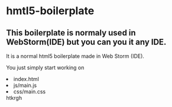 # hmtl5-boilerplate
## This boilerplate is normaly used in WebStorm(IDE) but you can you it any IDE.
It is a normal html5 boilerplate made in Web Storm (IDE).

You just simply start working on 
<li>index.html</li>
<li>js/main.js</li>
<li>css/main.css</li>

<table>htkrgh</table>
  
